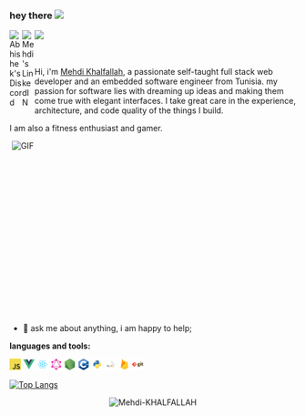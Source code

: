 ### hey there <img src="https://media.giphy.com/media/hvRJCLFzcasrR4ia7z/giphy.gif" width="25px">
<a href="https://discordapp.com/users/761698975296258049/">
  <img align="left" alt="Abhishek's Discord" width="22px" src="https://raw.githubusercontent.com/peterthehan/peterthehan/master/assets/discord.svg" />

</a>
<a href="https://www.linkedin.com/in/mehdi-khalfallah/">
  <img align="left" alt="Mehdi's LinkedIN" width="22px" src="https://raw.githubusercontent.com/peterthehan/peterthehan/master/assets/linkedin.svg" />
</a>

![](https://visitor-badge.glitch.me/badge?page_id=Mehdi-KHALFALLAH.visitor-badge)

<br />

Hi, i'm [Mehdi Khalfallah](), a passionate self-taught full stack web developer and an embedded software engineer from Tunisia. my passion for software lies with dreaming up ideas and making them come true with elegant interfaces. I take great care in the experience, architecture, and code quality of the things I build.

I am also a fitness enthusiast and gamer. 


  <img align="right" alt="GIF" src="https://github.com/abhisheknaiidu/abhisheknaiidu/blob/master/code.gif?raw=true" width="500" height="320" />
  
- 💬 ask me about anything, i am happy to help;

**languages and tools:**  

<code><img height="20" src="https://raw.githubusercontent.com/github/explore/80688e429a7d4ef2fca1e82350fe8e3517d3494d/topics/javascript/javascript.png"></code>
<code><img height="20" src="https://raw.githubusercontent.com/github/explore/80688e429a7d4ef2fca1e82350fe8e3517d3494d/topics/vue/vue.png"></code>
<code><img height="20" src="https://raw.githubusercontent.com/github/explore/80688e429a7d4ef2fca1e82350fe8e3517d3494d/topics/react/react.png"></code>
<code><img height="20" src="https://raw.githubusercontent.com/github/explore/5c058a388828bb5fde0bcafd4bc867b5bb3f26f3/topics/graphql/graphql.png"></code>
<code><img height="20" src="https://raw.githubusercontent.com/github/explore/80688e429a7d4ef2fca1e82350fe8e3517d3494d/topics/nodejs/nodejs.png"></code>
<code><img height="20" src="https://raw.githubusercontent.com/github/explore/80688e429a7d4ef2fca1e82350fe8e3517d3494d/topics/cpp/cpp.png"></code>
<code><img height="20" src="https://raw.githubusercontent.com/github/explore/80688e429a7d4ef2fca1e82350fe8e3517d3494d/topics/python/python.png"></code>
<code><img height="20" src="https://raw.githubusercontent.com/github/explore/80688e429a7d4ef2fca1e82350fe8e3517d3494d/topics/mysql/mysql.png"></code>
<code><img height="20" src="https://raw.githubusercontent.com/github/explore/80688e429a7d4ef2fca1e82350fe8e3517d3494d/topics/firebase/firebase.png"></code>
<code><img height="20" src="https://raw.githubusercontent.com/github/explore/80688e429a7d4ef2fca1e82350fe8e3517d3494d/topics/git/git.png"></code>

[![Top Langs](https://github-readme-stats.vercel.app/api/top-langs/?username=Mehdi-KHALFALLAH&theme=gotham&exclude_repo=My-Arduino-UNO-Design,Low_Noise_Fast_Transient_Response_Low_Dropout_Regulator_AltiumLibrary,Tactile_Switch_AlitumLibrary,Resistors_0805_AltiumLibrary,Capacitor-ALU_C_SIZE_AltiumLibrary,Capacitor_0805_standard_AltiumLibrary,MALE_HEADER_1-4-2.54mm_AltiumLibrary,FEMALE_HEADERS_2.54mm_AltiumLibrary,Micro_USB_TYPE-B_SMT_AltiumLibrary,Crystal_16MHz_AltiumLibrary,ATMEGA328P-PU_AltiumLibrary,Capacitor_0805_145_height_AltiumLibrary,28_DIP_7.62mm_SOCKET_AltiumLibrary,SMT_0603_LED_LED_LGL29K,Single-2_Input_Positive_AND_Gate_With_Open_Drain_Output,Schottky_Diode_AltiumLibrary,ATMEGA16U2-AU_AltiumLibrary,Coursera_Capstone)](https://github.com/anuraghazra/github-readme-stats)



<p align="center"> <img src="https://github-readme-stats.vercel.app/api?username=Mehdi-KHALFALLAH&show_icons=true&theme=gotham&hide=prs,issues,contribs&count_private=true" alt="Mehdi-KHALFALLAH" />